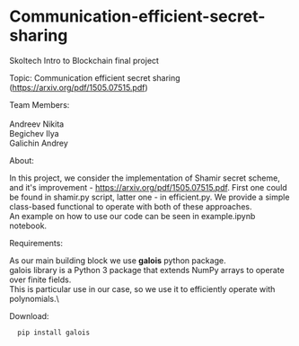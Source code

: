 # Communication-efficient-secret-sharing

Skoltech Intro to Blockchain final project

Topic: Communication efficient secret sharing 
  (https://arxiv.org/pdf/1505.07515.pdf)

Team Members:\
\
Andreev Nikita\
Begichev Ilya\
Galichin Andrey

About:

In this project, we consider the implementation of Shamir secret scheme, and it's improvement - https://arxiv.org/pdf/1505.07515.pdf. First one could be found in shamir.py script, latter one - in efficient.py. We provide a simple class-based functional to operate with both of these approaches.\
An example on how to use our code can be seen in example.ipynb notebook.

Requirements:

As our main building block we use $\textbf{galois}$ python package.\
galois library is a Python 3 package that extends NumPy arrays to operate over finite fields.\
This is particular use in our case, so we use it to efficiently operate with polynomials.\

Download:
```console
  pip install galois
```
